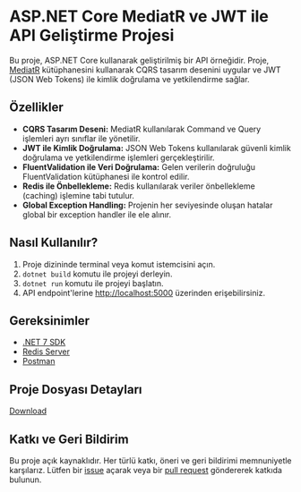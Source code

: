 
<!DOCTYPE html>
<html lang="en">
<head>
    <meta charset="UTF-8">
    <meta name="viewport" content="width=device-width, initial-scale=1.0">
    
</head>
<body>

<h1>ASP.NET Core MediatR ve JWT ile API Geliştirme Projesi</h1>

<p>Bu proje, ASP.NET Core kullanarak geliştirilmiş bir API örneğidir. Proje, <a href="https://github.com/jbogard/MediatR">MediatR</a> kütüphanesini kullanarak CQRS tasarım desenini uygular ve JWT (JSON Web Tokens) ile kimlik doğrulama ve yetkilendirme sağlar.</p>

<h2>Özellikler</h2>

<ul>
    <li><strong>CQRS Tasarım Deseni:</strong> MediatR kullanılarak Command ve Query işlemleri ayrı sınıflar ile yönetilir.</li>
    <li><strong>JWT ile Kimlik Doğrulama:</strong> JSON Web Tokens kullanılarak güvenli kimlik doğrulama ve yetkilendirme işlemleri gerçekleştirilir.</li>
    <li><strong>FluentValidation ile Veri Doğrulama:</strong> Gelen verilerin doğruluğu FluentValidation kütüphanesi ile kontrol edilir.</li>
    <li><strong>Redis ile Önbellekleme:</strong> Redis kullanılarak veriler önbellekleme (caching) işlemine tabi tutulur.</li>
    <li><strong>Global Exception Handling:</strong> Projenin her seviyesinde oluşan hatalar global bir exception handler ile ele alınır.</li>
</ul>

<h2>Nasıl Kullanılır?</h2>

<ol>
    <li>Proje dizininde terminal veya komut istemcisini açın.</li>
    <li><code>dotnet build</code> komutu ile projeyi derleyin.</li>
    <li><code>dotnet run</code> komutu ile projeyi başlatın.</li>
    <li>API endpoint'lerine <a href="http://localhost:5000">http://localhost:5000</a> üzerinden erişebilirsiniz.</li>
</ol>

<h2>Gereksinimler</h2>

<ul>
    <li><a href="https://dotnet.microsoft.com/download/dotnet/5.0">.NET 7 SDK</a></li>
    <li><a href="https://redis.io/download">Redis Server</a></li>
    <li><a href="https://www.postman.com/">Postman</a></li>
</ul>
<h2>Proje Dosyası Detayları</h2>
<a href="https://dosya.co/ddo7ixn85629/MONSTER.API.docx.html" target="_blank">Download</a>


<h2>Katkı ve Geri Bildirim</h2>

<p>Bu proje açık kaynaklıdır. Her türlü katkı, öneri ve geri bildirimi memnuniyetle karşılarız. Lütfen bir <a href="https://github.com/yourusername/yourrepository/issues">issue</a> açarak veya bir <a href="https://github.com/yourusername/yourrepository/pulls">pull request</a> göndererek katkıda bulunun.</p>

</body>
</html>
